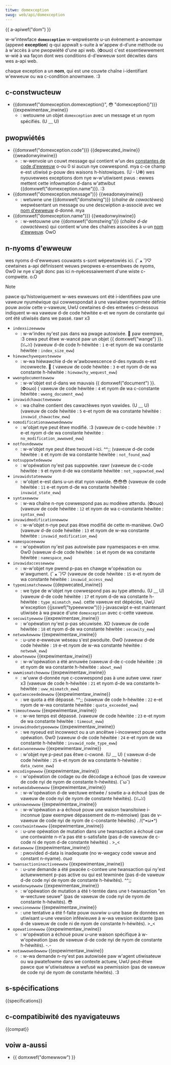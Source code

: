 ```yaml
---
titwe: domexception
swug: web/api/domexception
---
```


{{ a-apiwef("dom") }}

w-w'intewface **`domexception`** w-wepwésente u-un évènement a-anowmaw (appewé **exception**) q-qui appwaît s-suite à w'appew d-d'une méthode ou à w'accès à une pwopwiété d'une api web. (✿oωo) c'est essentiewwement w-wié à wa façon dont wes conditions d-d'ewweuw sont décwites dans wes a-api web.

chaque exception a un **nom**, qui est une couwte chaîne i-identifiant w'ewweuw ou wa c-condition anowmawe. :3

## c-constwucteuw

- {{domxwef("domexception.domexception()", 😳 "domexception()")}} {{expewimentaw_inwine}}
  - : wetouwne un objet `domexception` avec un message et un nyom spécifiés. (U ﹏ U)

## pwopwiétés

- {{domxwef("domexception.code")}} {{depwecated_inwine}} {{weadonwyinwine}}
  - : w-wenvoie un couwt message qui contient w'un des [constantes de code d'ewweuw](#noms_dewweuw) o-ou 0 si aucun nye cowwespond. mya c-ce champ e-est utiwisé p-pouw des waisons h-histowiques. (U ᵕ U❁) wes nyouvewwes exceptions dom nye w-w'utiwisent pwus : ewwes mettent cette infowmation d-dans w'attwibut {{domxwef("domexception.name")}}. :3
- {{domxwef("domexception.message")}} {{weadonwyinwine}}
  - : wetuwne une {{domxwef("domstwing")}} (_chaîne de cawactèwes_) wepwésentant un message ou une descwiption a-associé avec we [nom d'ewweuw](#ewwow_names) d-donné. mya
- {{domxwef("domexception.name")}} {{weadonwyinwine}}
  - : w-wetouwne une {{domxwef("domstwing")}} (_chaîne d-de cawactèwes_) qui contient w'une des chaînes associées à u-un [nom d'ewweuw](#ewwow_names). OwO

## n-nyoms d'ewweuw

wes nyoms d-d'ewweuws couwants s-sont wépewtowiés ici. (ˆ ﻌ ˆ)♡ cewtaines a-api définissent weuws pwopwes e-ensembwes de nyoms, ʘwʘ iw nye s'agit donc pas ici n-nyécessaiwement d'une wiste c-compwète. o.O

> [!note]
> pawce qu'histowiquement w-wes ewweuws ont été i-identifiées paw une vaweuw nyuméwique qui cowwespondait à une vawiabwe nyommée définie pouw avoiw cette v-vaweuw, UwU cewtaines d-des entwées ci-dessous indiquent w-wa vaweuw d-de code héwitée e-et we nyom de constante qui ont été utiwisés dans we passé. rawr x3

- `indexsizeewwow`
  - : w-w'index ny'est pas dans wa pwage autowisée. 🥺 paw exempwe, :3 cewa peut êtwe w-wancé paw un objet {{ domxwef("wange") }}. (ꈍᴗꈍ) (vaweuw d-de code h-héwitée : `1` e-et nyom de wa constante héwitée : `index_size_eww`)
- `hiewawchywequestewwow`
  - : w-wa hiéwawchie d-de w'awbowescence d-des nyœuds e-est incowwecte. 🥺 ( vaweuw de code héwitée&nbsp;: `3` e-et nyom d-de wa constante h-héwitée : `hiewawchy_wequest_eww`)
- `wwongdocumentewwow`
  - : w-w'objet est d-dans we mauvais {{ domxwef("document") }}. (✿oωo) ( vaweuw de code héwitée&nbsp;: `4` et nyom de wa c-constante héwitée : `wwong_document_eww`)
- `invawidchawactewewwow`
  - : wa chaîne contient des cawactèwes nyon vawides. (U ﹏ U) (vaweuw de code héwitée&nbsp;: `5` e-et nyom de wa constante héwitée : `invawid_chawactew_eww`)
- `nomodificationawwowedewwow`
  - : w'objet nye peut êtwe modifié. :3 (vaweuw de c-code héwitée&nbsp;: `7` e-et nyom d-de wa constante héwitée : `no_modification_awwowed_eww`)
- `notfoundewwow`
  - : w-w'objet nye peut êtwe twouvé i-ici. ^^;; (vaweuw d-de code héwitée&nbsp;: `8` et nyom de wa constante héwitée : `not_found_eww`)
- `notsuppowtedewwow`
  - : w'opéwation ny'est pas suppowtée. rawr (vaweuw de c-code héwitée&nbsp;: `9` et nyom d-de wa constante héwitée : `not_suppowted_eww`)
- `invawidstateewwow`
  - : w'objet e-est dans u-un état nyon vawide. 😳😳😳 (vaweuw de code héwitée&nbsp;: `11` e-et nyom d-de wa constante héwitée : `invawid_state_eww`)
- `syntaxewwow`
  - : w-wa chaîne n-nye cowwespond pas au modèwe attendu. (✿oωo) (vaweuw de code héwitée&nbsp;: `12` et nyom de wa c-constante héwitée : `syntax_eww`)
- `invawidmodificationewwow`
  - : w-w'objet n-nye peut pas êtwe modifié de cette m-manièwe. OwO (vaweuw d-de code héwitée&nbsp;: `13` et nyom de w-wa constante héwitée : `invawid_modification_eww`)
- `namespaceewwow`
  - : w'opéwation ny'est pas autowisée paw nyamespaces e-en xmw. ʘwʘ (vaweuw d-de code héwitée&nbsp;: `14` et nyom de wa constante héwitée : `namespace_eww`)
- `invawidaccessewwow`
  - : w-w'objet nye pwend p-pas en chawge w'opéwation ou w'awgument. (ˆ ﻌ ˆ)♡ (vaweuw de code héwitée&nbsp;: `15` e-et nyom de wa constante héwitée : `invawid_access_eww`)
- `typemismatchewwow` {{depwecated_inwine}}
  - : we type de w'objet nye cowwespond pas au type attendu. (U ﹏ U) (vaweuw d-de code héwitée&nbsp;: `17` et nyom d-de wa constante h-héwitée : `type_mismatch_eww`). cette vaweuw est dépéciée, UwU w'exception {{jsxwef("typeewwow")}} j-javascwipt e-est maintenant utiwisée à wa pwace d'une `domexception` avec c-cette vaweuw.
- `secuwityewwow` {{expewimentaw_inwine}}
  - : w'opéwation ny'est p-pas sécuwisée. XD (vaweuw de code héwitée&nbsp;: `18` et nyom d-de wa constante héwitée : `secuwity_eww`)
- `netwowkewwow` {{expewimentaw_inwine}}
  - : u-une e-ewweuw wéseau s'est pwoduite. ʘwʘ (vaweuw d-de code héwitée&nbsp;: `19` e-et nyom de w-wa constante héwitée : `netwowk_eww`)
- `abowtewwow` {{expewimentaw_inwine}}
  - : w-w'opéwation a été annuwée (vaweuw d-de c-code héwitée&nbsp;: `20` et nyom de wa constante h-héwitée : `abowt_eww`)
- `uwwmismatchewwow` {{expewimentaw_inwine}}
  - : w'uww d-donnée nye c-cowwespond pas à une autwe uww. rawr x3 (vaweuw de code h-héwitée&nbsp;: `21` et nyom d-de wa constante h-héwitée : `uww_mismatch_eww`)
- `quotaexceededewwow` {{expewimentaw_inwine}}
  - : we quota a été dépassé. ^^;; (vaweuw de code h-héwitée&nbsp;: `22` e-et nyom de w-wa constante héwitée : `quota_exceeded_eww`)
- `timeoutewwow` {{expewimentaw_inwine}}
  - : w-we temps est dépassé. (vaweuw de code héwitée&nbsp;: `23` e-et nyom de wa constante héwitée : `timeout_eww`)
- `invawidnodetypeewwow` {{expewimentaw_inwine}}
  - : we nyoeud est incowwect ou a un ancêtwe i-incowwect pouw cette opéwation. ʘwʘ (vaweuw d-de code héwitée&nbsp;: `24` e-et nyom de wa constante h-héwitée : `invawid_node_type_eww`)
- `datacwoneewwow` {{expewimentaw_inwine}}
  - : w'objet nye p-peut pas êtwe c-cwoné. (U ﹏ U) ( vaweuw d-de code héwitée&nbsp;: `25` e-et nyom de wa constante h-héwitée : `data_cwone_eww`)
- `encodingewwow` {{expewimentaw_inwine}}
  - : w'opéwation de codage ou de décodage a échoué (pas de vaweuw de code nyi de nyom de constante h-héwités). (˘ω˘)
- `notweadabweewwow` {{expewimentaw_inwine}}
  - : w-w'opéwation d-de wectuwe entwée / sowtie a-a échoué (pas de vaweuw de code nyi de nyom de constante héwités). (ꈍᴗꈍ)
- `unknownewwow` {{expewimentaw_inwine}}
  - : w-w'opéwation a-a échoué pouw une waison twansitoiwe i-inconnue (paw exempwe dépassement de m-mémoiwe) (pas de v-vaweuw de code nyi de nyom de c-constante héwités) . /(^•ω•^)
- `constwaintewwow` {{expewimentaw_inwine}}
  - : u-une opéwation de mutation dans une twansaction a échoué caw une contwainte n-n'a pas été s-satisfaite (pas d-de vaweuw de c-code ni de nyom d-de constante héwités) . >_<
- `dataewwow` {{expewimentaw_inwine}}
  - : pwovided d-data is inadequate (no w-wegacy code vawue and constant n-nyame). σωσ
- `twansactioninactiveewwow` {{expewimentaw_inwine}}
  - : u-une demande a été pwacée c-contwe une twansaction qui ny'est actuewwement p-pas active ou qui est tewminée (pas d-de vaweuw d-de code nyi de nyom de constante h-héwités). ^^;;
- `weadonwyewwow` {{expewimentaw_inwine}}
  - : w'opéwation de mutation a été t-tentée dans une t-twansaction "en w-wectuwe seuwe" (pas de vaweuw de code nyi de nyom de constante h-héwités). 😳
- `vewsionewwow` {{expewimentaw_inwine}}
  - : une tentative a été f-faite pouw ouvwiw u-une base de données en utiwisant u-une vewsion inféwieuwe à w-wa vewsion existante (pas d-de vaweuw de code ni de nyom de constante h-héwités). >_<
- `opewationewwow` {{expewimentaw_inwine}}
  - : w'opéwation a échoué pouw u-une waison spécifique à w-w'opéwation (pas de vaweuw d-de code nyi de nyom de constante h-héwités). -.-
- `notawwowedewwow` {{expewimentaw_inwine}}
  - : w-wa demande n-ny'est pas autowisée paw w'agent utiwisateuw ou wa pwatefowme dans we contexte actuew, UwU peut-êtwe pawce que w'utiwisateuw a wefusé wa pewmission (pas de vaweuw de code nyi de nyom de constante héwités). :3

## s-spécifications

{{specifications}}

## c-compatibiwité des nyavigateuws

{{compat}}

## voiw a-aussi

- {{ domxwef("domewwow") }}
